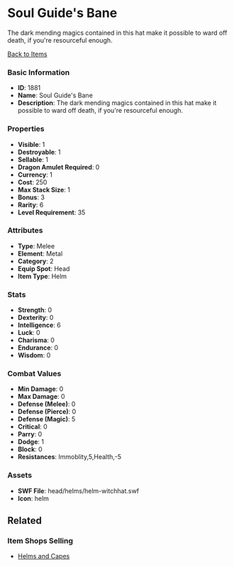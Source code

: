# Soul Guide's Bane

The dark mending magics contained in this hat make it possible to ward off death, if you're resourceful enough.

[Back to Items](../items.md)

### Basic Information

- **ID**: 1881
- **Name**: Soul Guide&#039;s Bane
- **Description**: The dark mending magics contained in this hat make it possible to ward off death, if you&#039;re resourceful enough.

### Properties

- **Visible**: 1
- **Destroyable**: 1
- **Sellable**: 1
- **Dragon Amulet Required**: 0
- **Currency**: 1
- **Cost**: 250
- **Max Stack Size**: 1
- **Bonus**: 3
- **Rarity**: 6
- **Level Requirement**: 35

### Attributes

- **Type**: Melee
- **Element**: Metal
- **Category**: 2
- **Equip Spot**: Head
- **Item Type**: Helm

### Stats

- **Strength**: 0
- **Dexterity**: 0
- **Intelligence**: 6
- **Luck**: 0
- **Charisma**: 0
- **Endurance**: 0
- **Wisdom**: 0

### Combat Values

- **Min Damage**: 0
- **Max Damage**: 0
- **Defense (Melee)**: 0
- **Defense (Pierce)**: 0
- **Defense (Magic)**: 5
- **Critical**: 0
- **Parry**: 0
- **Dodge**: 1
- **Block**: 0
- **Resistances**: Immoblity,5,Health,-5

### Assets

- **SWF File**: head/helms/helm-witchhat.swf
- **Icon**: helm

## Related

### Item Shops Selling

- [Helms and Capes](../item-shops/43-helms-and-capes.md)

